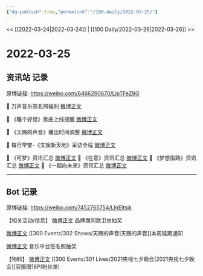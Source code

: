 ```yaml
---
{"dg-publish":true,"permalink":"/100-daily/2022-03-25/"}
---
```



<< [[2022-03-24\|2022-03-24]] | [[100 Daily/2022-03-26\|2022-03-26]] >>

# 2022-03-25

## 资讯站 记录

原博链接: https://weibo.com/6466290670/LlpTFeZ8G

💫 万声音乐签名照福利 [微博正文](https://m.weibo.cn/6466290670/4750987074476210)

💫 《睡个好觉》歌曲上线提醒 [微博正文](https://m.weibo.cn/6466290670/4750853359796426)

💫 《天赐的声音》播出时间调整 [微博正文](https://m.weibo.cn/6466290670/4750891938481025)

💫 每日早安-《文娱新天地》采访全程 [微博正文](https://m.weibo.cn/6466290670/4750833734386215)

💫 《可梦》资讯汇总 [微博正文](https://m.weibo.cn/6466290670/4751005021375971)
💫 《在意》资讯汇总 [微博正文](https://m.weibo.cn/6466290670/4751005041824185)
💫 《梦想指路》资讯汇总 [微博正文](https://m.weibo.cn/6466290670/4751005030026936)
💫 《一起向未来》资讯汇总 [微博正文](https://m.weibo.cn/6466290670/4751004988607139)

---
## Bot 记录

原博链接: https://weibo.com/7452765754/LlnEItsjk

【相关活动/信息】
[微博正文](https://weibo.com/detail/4750874604210433) 品牌商同款卫衣抽奖

[微博正文](https://weibo.com/detail/4750885299162350) [[300 Events/302 Shows/天赐的声音\|天赐的声音]]本周延期通知

[微博正文](https://weibo.com/detail/4750967586687627) 音乐平台签名照抽奖

【物料】
[微博正文](https://weibo.com/detail/4748548359061722) [[300 Events/301 Lives/2021央视七夕晚会\|2021央视七夕晚会]]官摄图18P(粉丝发)
